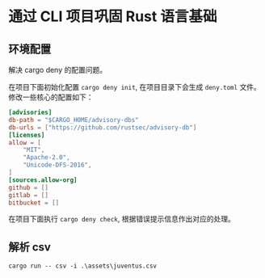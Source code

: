 # 通过 CLI 项目巩固 Rust 语言基础

## 环境配置

解决 cargo deny 的配置问题。

在项目下面初始化配置 `cargo deny init`, 在项目目录下会生成 `deny.toml` 文件。修改一些核心的配置如下：

```toml
[advisories]
db-path = "$CARGO_HOME/advisory-dbs"
db-urls = ["https://github.com/rustsec/advisory-db"]
[licenses]
allow = [
    "MIT",
    "Apache-2.0",
    "Unicode-DFS-2016",
]
[sources.allow-org]
github = []
gitlab = []
bitbucket = []
```

在项目下面执行 `cargo deny check`, 根据错误提示信息作出对应的处理。

## 解析 csv

```
cargo run -- csv -i .\assets\juventus.csv
```
